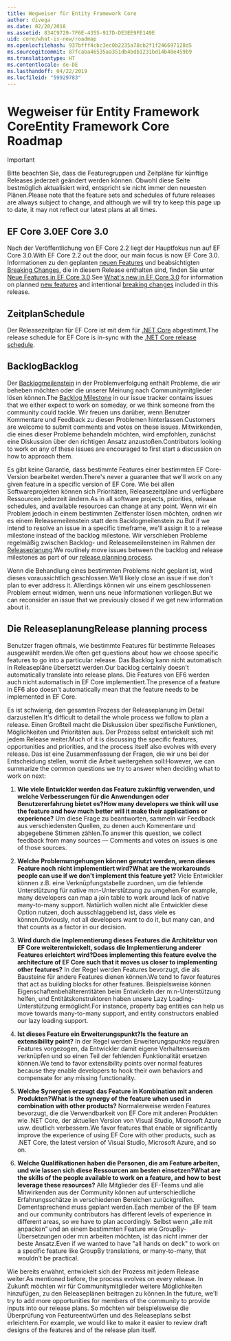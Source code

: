```yaml
---
title: Wegweiser für Entity Framework Core
author: divega
ms.date: 02/20/2018
ms.assetid: 834C9729-7F6E-4355-917D-DE3EE9FE149E
uid: core/what-is-new/roadmap
ms.openlocfilehash: 937bfff4cbc3ec0b2235a78cb2f1f246697128d5
ms.sourcegitcommit: 87fcaba46535aa351db4bdb1231bd14b40e459b9
ms.translationtype: HT
ms.contentlocale: de-DE
ms.lasthandoff: 04/22/2019
ms.locfileid: "59929783"
---
```

# <a name="entity-framework-core-roadmap"></a><span data-ttu-id="1512e-102">Wegweiser für Entity Framework Core</span><span class="sxs-lookup"><span data-stu-id="1512e-102">Entity Framework Core Roadmap</span></span>

> [!IMPORTANT]
> <span data-ttu-id="1512e-103">Bitte beachten Sie, dass die Featuregruppen und Zeitpläne für künftige Releases jederzeit geändert werden können. Obwohl diese Seite bestmöglich aktualisiert wird, entspricht sie nicht immer den neuesten Plänen.</span><span class="sxs-lookup"><span data-stu-id="1512e-103">Please note that the feature sets and schedules of future releases are always subject to change, and although we will try to keep this page up to date, it may not reflect our latest plans at all times.</span></span>

## <a name="ef-core-30"></a><span data-ttu-id="1512e-104">EF Core 3.0</span><span class="sxs-lookup"><span data-stu-id="1512e-104">EF Core 3.0</span></span>

<span data-ttu-id="1512e-105">Nach der Veröffentlichung von EF Core 2.2 liegt der Hauptfokus nun auf EF Core 3.0.</span><span class="sxs-lookup"><span data-stu-id="1512e-105">With EF Core 2.2 out the door, our main focus is now EF Core 3.0.</span></span>
<span data-ttu-id="1512e-106">Informationen zu den geplanten [neuen Features](xref:core/what-is-new/ef-core-3.0/features) und beabsichtigten [Breaking Changes](xref:core/what-is-new/ef-core-3.0/breaking-changes), die in diesem Release enthalten sind, finden Sie unter [Neue Features in EF Core 3.0](xref:core/what-is-new/ef-core-3.0/index).</span><span class="sxs-lookup"><span data-stu-id="1512e-106">See [What's new in EF Core 3.0](xref:core/what-is-new/ef-core-3.0/index) for information on planned [new features](xref:core/what-is-new/ef-core-3.0/features) and intentional [breaking changes](xref:core/what-is-new/ef-core-3.0/breaking-changes) included in this release.</span></span>

## <a name="schedule"></a><span data-ttu-id="1512e-107">Zeitplan</span><span class="sxs-lookup"><span data-stu-id="1512e-107">Schedule</span></span>

<span data-ttu-id="1512e-108">Der Releasezeitplan für EF Core ist mit dem für [.NET Core](https://github.com/dotnet/core/blob/master/roadmap.md) abgestimmt.</span><span class="sxs-lookup"><span data-stu-id="1512e-108">The release schedule for EF Core is in-sync with the [.NET Core release schedule](https://github.com/dotnet/core/blob/master/roadmap.md).</span></span>

## <a name="backlog"></a><span data-ttu-id="1512e-109">Backlog</span><span class="sxs-lookup"><span data-stu-id="1512e-109">Backlog</span></span>

<span data-ttu-id="1512e-110">Der [Backlogmeilenstein](https://github.com/aspnet/EntityFrameworkCore/issues?q=is%3Aopen+is%3Aissue+milestone%3ABacklog+sort%3Areactions-%2B1-desc) in der Problemverfolgung enthält Probleme, die wir beheben möchten oder die unserer Meinung nach Communitymitglieder lösen können.</span><span class="sxs-lookup"><span data-stu-id="1512e-110">The [Backlog Milestone](https://github.com/aspnet/EntityFrameworkCore/issues?q=is%3Aopen+is%3Aissue+milestone%3ABacklog+sort%3Areactions-%2B1-desc) in our issue tracker contains issues that we either expect to work on someday, or we think someone from the community could tackle.</span></span>
<span data-ttu-id="1512e-111">Wir freuen uns darüber, wenn Benutzer Kommentare und Feedback zu diesen Problemen hinterlassen.</span><span class="sxs-lookup"><span data-stu-id="1512e-111">Customers are welcome to submit comments and votes on these issues.</span></span>
<span data-ttu-id="1512e-112">Mitwirkenden, die eines dieser Probleme behandeln möchten, wird empfohlen, zunächst eine Diskussion über den richtigen Ansatz anzustoßen.</span><span class="sxs-lookup"><span data-stu-id="1512e-112">Contributors looking to work on any of these issues are encouraged to first start a discussion on how to approach them.</span></span>

<span data-ttu-id="1512e-113">Es gibt keine Garantie, dass bestimmte Features einer bestimmten EF Core-Version bearbeitet werden.</span><span class="sxs-lookup"><span data-stu-id="1512e-113">There's never a guarantee that we'll work on any given feature in a specific version of EF Core.</span></span>
<span data-ttu-id="1512e-114">Wie bei allen Softwareprojekten können sich Prioritäten, Releasezeitpläne und verfügbare Ressourcen jederzeit ändern.</span><span class="sxs-lookup"><span data-stu-id="1512e-114">As in all software projects, priorities, release schedules, and available resources can change at any point.</span></span>
<span data-ttu-id="1512e-115">Wenn wir ein Problem jedoch in einem bestimmten Zeitfenster lösen möchten, ordnen wir es einem Releasemeilenstein statt dem Backlogmeilenstein zu.</span><span class="sxs-lookup"><span data-stu-id="1512e-115">But if we intend to resolve an issue in a specific timeframe, we'll assign it to a release milestone instead of the backlog milestone.</span></span>
<span data-ttu-id="1512e-116">Wir verschieben Probleme regelmäßig zwischen Backlog- und Releasemeilensteinen im Rahmen der [Releaseplanung](#release-planning-process).</span><span class="sxs-lookup"><span data-stu-id="1512e-116">We routinely move issues between the backlog and release milestones as part of our [release planning process](#release-planning-process).</span></span>

<span data-ttu-id="1512e-117">Wenn die Behandlung eines bestimmten Problems nicht geplant ist, wird dieses voraussichtlich geschlossen.</span><span class="sxs-lookup"><span data-stu-id="1512e-117">We'll likely close an issue if we don't plan to ever address it.</span></span>
<span data-ttu-id="1512e-118">Allerdings können wir uns einem geschlossenen Problem erneut widmen, wenn uns neue Informationen vorliegen.</span><span class="sxs-lookup"><span data-stu-id="1512e-118">But we can reconsider an issue that we previously closed if we get new information about it.</span></span>

## <a name="release-planning-process"></a><span data-ttu-id="1512e-119">Die Releaseplanung</span><span class="sxs-lookup"><span data-stu-id="1512e-119">Release planning process</span></span>

<span data-ttu-id="1512e-120">Benutzer fragen oftmals, wie bestimmte Features für bestimmte Releases ausgewählt werden.</span><span class="sxs-lookup"><span data-stu-id="1512e-120">We often get questions about how we choose specific features to go into a particular release.</span></span>
<span data-ttu-id="1512e-121">Das Backlog kann nicht automatisch in Releasepläne übersetzt werden.</span><span class="sxs-lookup"><span data-stu-id="1512e-121">Our backlog certainly doesn't automatically translate into release plans.</span></span>
<span data-ttu-id="1512e-122">Die Features von EF6 werden auch nicht automatisch in EF Core implementiert.</span><span class="sxs-lookup"><span data-stu-id="1512e-122">The presence of a feature in EF6 also doesn't automatically mean that the feature needs to be implemented in EF Core.</span></span>

<span data-ttu-id="1512e-123">Es ist schwierig, den gesamten Prozess der Releaseplanung im Detail darzustellen.</span><span class="sxs-lookup"><span data-stu-id="1512e-123">It's difficult to detail the whole process we follow to plan a release.</span></span>
<span data-ttu-id="1512e-124">Einen Großteil macht die Diskussion über spezifische Funktionen, Möglichkeiten und Prioritäten aus. Der Prozess selbst entwickelt sich mit jedem Release weiter.</span><span class="sxs-lookup"><span data-stu-id="1512e-124">Much of it is discussing the specific features, opportunities and priorities, and the process itself also evolves with every release.</span></span>
<span data-ttu-id="1512e-125">Das ist eine Zusammenfassung der Fragen, die wir uns bei der Entscheidung stellen, womit die Arbeit weitergehen soll:</span><span class="sxs-lookup"><span data-stu-id="1512e-125">However, we can summarize the common questions we try to answer when deciding what to work on next:</span></span>

1. <span data-ttu-id="1512e-126">**Wie viele Entwickler werden das Feature zukünftig verwenden, und welche Verbesserungen für die Anwendungen oder Benutzererfahrung bietet es?**</span><span class="sxs-lookup"><span data-stu-id="1512e-126">**How many developers we think will use the feature and how much better will it make their applications or experience?**</span></span> <span data-ttu-id="1512e-127">Um diese Frage zu beantworten, sammeln wir Feedback aus verschiedensten Quellen, zu denen auch Kommentare und abgegebene Stimmen zählen.</span><span class="sxs-lookup"><span data-stu-id="1512e-127">To answer this question, we collect feedback from many sources — Comments and votes on issues is one of those sources.</span></span>

2. <span data-ttu-id="1512e-128">**Welche Problemumgehungen können genutzt werden, wenn dieses Feature noch nicht implementiert wird?**</span><span class="sxs-lookup"><span data-stu-id="1512e-128">**What are the workarounds people can use if we don't implement this feature yet?**</span></span> <span data-ttu-id="1512e-129">Viele Entwickler können z.B. eine Verknüpfungstabelle zuordnen, um die fehlende Unterstützung für native m:n-Unterstützung zu umgehen.</span><span class="sxs-lookup"><span data-stu-id="1512e-129">For example, many developers can map a join table to work around lack of native many-to-many support.</span></span> <span data-ttu-id="1512e-130">Natürlich wollen nicht alle Entwickler diese Option nutzen, doch ausschlaggebend ist, dass viele es können.</span><span class="sxs-lookup"><span data-stu-id="1512e-130">Obviously, not all developers want to do it, but many can, and that counts as a factor in our decision.</span></span>

3. <span data-ttu-id="1512e-131">**Wird durch die Implementierung dieses Features die Architektur von EF Core weiterentwickelt, sodass die Implementierung anderer Features erleichtert wird?**</span><span class="sxs-lookup"><span data-stu-id="1512e-131">**Does implementing this feature evolve the architecture of EF Core such that it moves us closer to implementing other features?**</span></span> <span data-ttu-id="1512e-132">In der Regel werden Features bevorzugt, die als Bausteine für andere Features dienen können.</span><span class="sxs-lookup"><span data-stu-id="1512e-132">We tend to favor features that act as building blocks for other features.</span></span> <span data-ttu-id="1512e-133">Beispielsweise können Eigenschaftenbehälterentitäten beim Entwickeln der m:n-Unterstützung helfen, und Entitätskonstruktoren haben unsere Lazy Loading-Unterstützung ermöglicht.</span><span class="sxs-lookup"><span data-stu-id="1512e-133">For instance, property bag entities can help us move towards many-to-many support, and entity constructors enabled our lazy loading support.</span></span>

4. <span data-ttu-id="1512e-134">**Ist dieses Feature ein Erweiterungspunkt?**</span><span class="sxs-lookup"><span data-stu-id="1512e-134">**Is the feature an extensibility point?**</span></span> <span data-ttu-id="1512e-135">In der Regel werden Erweiterungspunkte regulären Features vorgezogen, da Entwickler damit eigene Verhaltensweisen verknüpfen und so einen Teil der fehlenden Funktionalität ersetzen können.</span><span class="sxs-lookup"><span data-stu-id="1512e-135">We tend to favor extensibility points over normal features because they enable developers to hook their own behaviors and compensate for any missing functionality.</span></span>

5. <span data-ttu-id="1512e-136">**Welche Synergien erzeugt das Feature in Kombination mit anderen Produkten?**</span><span class="sxs-lookup"><span data-stu-id="1512e-136">**What is the synergy of the feature when used in combination with other products?**</span></span> <span data-ttu-id="1512e-137">Normalerweise werden Features bevorzugt, die die Verwendbarkeit von EF Core mit anderen Produkten wie .NET Core, der aktuellen Version von Visual Studio, Microsoft Azure usw. deutlich verbessern.</span><span class="sxs-lookup"><span data-stu-id="1512e-137">We favor features that enable or significantly improve the experience of using EF Core with other products, such as .NET Core, the latest version of Visual Studio, Microsoft Azure, and so on.</span></span>

6. <span data-ttu-id="1512e-138">**Welche Qualifikationen haben die Personen, die am Feature arbeiten, und wie lassen sich diese Ressourcen am besten einsetzen?**</span><span class="sxs-lookup"><span data-stu-id="1512e-138">**What are the skills of the people available to work on a feature, and how to best leverage these resources?**</span></span> <span data-ttu-id="1512e-139">Alle Mitglieder des EF-Teams und alle Mitwirkenden aus der Community können auf unterschiedliche Erfahrungsschätze in verschiedenen Bereichen zurückgreifen. Dementsprechend muss geplant werden.</span><span class="sxs-lookup"><span data-stu-id="1512e-139">Each member of the EF team and our community contributors has different levels of experience in different areas, so we have to plan accordingly.</span></span> <span data-ttu-id="1512e-140">Selbst wenn „alle mit anpacken“ und an einem bestimmten Feature wie GroupBy-Übersetzungen oder m:n arbeiten möchten, ist das nicht immer der beste Ansatz.</span><span class="sxs-lookup"><span data-stu-id="1512e-140">Even if we wanted to have "all hands on deck" to work on a specific feature like GroupBy translations, or many-to-many, that wouldn't be practical.</span></span>

<span data-ttu-id="1512e-141">Wie bereits erwähnt, entwickelt sich der Prozess mit jedem Release weiter.</span><span class="sxs-lookup"><span data-stu-id="1512e-141">As mentioned before, the process evolves on every release.</span></span>
<span data-ttu-id="1512e-142">In Zukunft möchten wir für Communitymitglieder weitere Möglichkeiten hinzufügen, zu den Releaseplänen beitragen zu können.</span><span class="sxs-lookup"><span data-stu-id="1512e-142">In the future, we'll try to add more opportunities for members of the community to provide inputs into our release plans.</span></span>
<span data-ttu-id="1512e-143">So möchten wir beispielsweise die Überprüfung von Featureentwürfen und des Releaseplans selbst erleichtern.</span><span class="sxs-lookup"><span data-stu-id="1512e-143">For example, we would like to make it easier to review draft designs of the features and of the release plan itself.</span></span>
